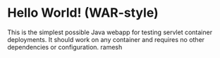 Hello World! (WAR-style)
==============

This is the simplest possible Java webapp for testing servlet container deployments.  It should work on any container and requires no other dependencies or configuration.
ramesh



